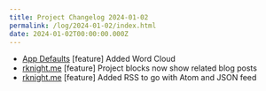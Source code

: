 ```yaml
---
title: Project Changelog 2024-01-02
permalink: /log/2024-01-02/index.html
date: 2024-01-02T00:00:00.000Z
---
```


- [App Defaults](https://defaults.rknight.me) [feature] Added Word Cloud
- [rknight.me](https://rknight.me) [feature] Project blocks now show related blog posts
- [rknight.me](https://rknight.me) [feature] Added RSS to go with Atom and JSON feed